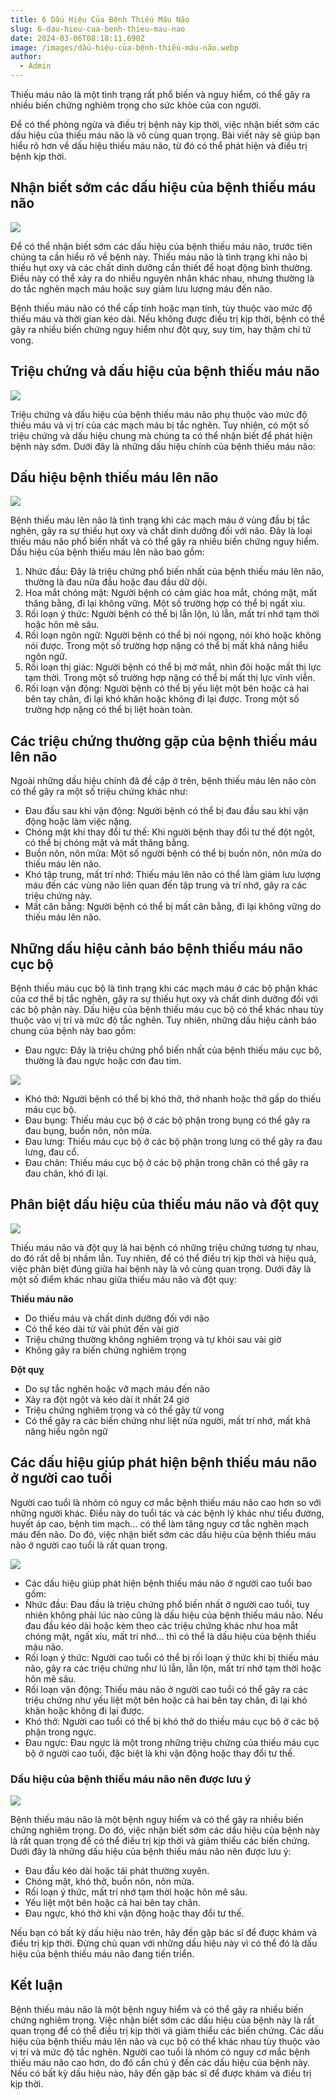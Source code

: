 ```yaml
---
title: 6 Dấu Hiệu Của Bệnh Thiếu Máu Não
slug: 6-dau-hieu-cua-benh-thieu-mau-nao
date: 2024-03-06T08:18:11.690Z
image: /images/dấu-hiệu-của-bệnh-thiếu-máu-não.webp
author:
  - Admin
---
```

Thiếu máu não là một tình trạng rất phổ biến và nguy hiểm, có thể gây ra nhiều biến chứng nghiêm trọng cho sức khỏe của con người. 

Để có thể phòng ngừa và điều trị bệnh này kịp thời, việc nhận biết sớm các dấu hiệu của thiếu máu não là vô cùng quan trọng. Bài viết này sẽ giúp bạn hiểu rõ hơn về dấu hiệu thiếu máu não, từ đó có thể phát hiện và điều trị bệnh kịp thời.

## Nhận biết sớm các dấu hiệu của bệnh thiếu máu não

![](/images/dấu-hiệu-của-bệnh-thiếu-máu-não.webp)

Để có thể nhận biết sớm các dấu hiệu của bệnh thiếu máu não, trước tiên chúng ta cần hiểu rõ về bệnh này. Thiếu máu não là tình trạng khi não bị thiếu hụt oxy và các chất dinh dưỡng cần thiết để hoạt động bình thường. Điều này có thể xảy ra do nhiều nguyên nhân khác nhau, nhưng thường là do tắc nghẽn mạch máu hoặc suy giảm lưu lượng máu đến não.

Bệnh thiếu máu não có thể cấp tính hoặc mạn tính, tùy thuộc vào mức độ thiếu máu và thời gian kéo dài. Nếu không được điều trị kịp thời, bệnh có thể gây ra nhiều biến chứng nguy hiểm như đột quỵ, suy tim, hay thậm chí tử vong.

## Triệu chứng và dấu hiệu của bệnh thiếu máu não

![](/images/dấu-hiệu-của-bệnh-thiếu-máu-não-2-.webp)

Triệu chứng và dấu hiệu của bệnh thiếu máu não phụ thuộc vào mức độ thiếu máu và vị trí của các mạch máu bị tắc nghẽn. Tuy nhiên, có một số triệu chứng và dấu hiệu chung mà chúng ta có thể nhận biết để phát hiện bệnh này sớm. Dưới đây là những dấu hiệu chính của bệnh thiếu máu não:

## Dấu hiệu bệnh thiếu máu lên não

![](/images/dấu-hiệu-của-bệnh-thiếu-máu-não-3-.webp)

Bệnh thiếu máu lên não là tình trạng khi các mạch máu ở vùng đầu bị tắc nghẽn, gây ra sự thiếu hụt oxy và chất dinh dưỡng đối với não. Đây là loại thiếu máu não phổ biến nhất và có thể gây ra nhiều biến chứng nguy hiểm. Dấu hiệu của bệnh thiếu máu lên não bao gồm:

1. Nhức đầu: Đây là triệu chứng phổ biến nhất của bệnh thiếu máu lên não, thường là đau nửa đầu hoặc đau đầu dữ dội.
2. Hoa mắt chóng mặt: Người bệnh có cảm giác hoa mắt, chóng mặt, mất thăng bằng, đi lại không vững. Một số trường hợp có thể bị ngất xỉu.
3. Rối loạn ý thức: Người bệnh có thể bị lẫn lộn, lú lẫn, mất trí nhớ tạm thời hoặc hôn mê sâu.
4. Rối loạn ngôn ngữ: Người bệnh có thể bị nói ngọng, nói khó hoặc không nói được. Trong một số trường hợp nặng có thể bị mất khả năng hiểu ngôn ngữ.
5. Rối loạn thị giác: Người bệnh có thể bị mờ mắt, nhìn đôi hoặc mất thị lực tạm thời. Trong một số trường hợp nặng có thể bị mất thị lực vĩnh viễn.
6. Rối loạn vận động: Người bệnh có thể bị yếu liệt một bên hoặc cả hai bên tay chân, đi lại khó khăn hoặc không đi lại được. Trong một số trường hợp nặng có thể bị liệt hoàn toàn.

## Các triệu chứng thường gặp của bệnh thiếu máu lên não

Ngoài những dấu hiệu chính đã đề cập ở trên, bệnh thiếu máu lên não còn có thể gây ra một số triệu chứng khác như:

* Đau đầu sau khi vận động: Người bệnh có thể bị đau đầu sau khi vận động hoặc làm việc nặng.
* Chóng mặt khi thay đổi tư thế: Khi người bệnh thay đổi tư thế đột ngột, có thể bị chóng mặt và mất thăng bằng.
* Buồn nôn, nôn mửa: Một số người bệnh có thể bị buồn nôn, nôn mửa do thiếu máu lên não.
* Khó tập trung, mất trí nhớ: Thiếu máu lên não có thể làm giảm lưu lượng máu đến các vùng não liên quan đến tập trung và trí nhớ, gây ra các triệu chứng này.
* Mất cân bằng: Người bệnh có thể bị mất cân bằng, đi lại không vững do thiếu máu lên não.

## Những dấu hiệu cảnh báo bệnh thiếu máu não cục bộ

Bệnh thiếu máu cục bộ là tình trạng khi các mạch máu ở các bộ phận khác của cơ thể bị tắc nghẽn, gây ra sự thiếu hụt oxy và chất dinh dưỡng đối với các bộ phận này. Dấu hiệu của bệnh thiếu máu cục bộ có thể khác nhau tùy thuộc vào vị trí và mức độ tắc nghẽn. Tuy nhiên, những dấu hiệu cảnh báo chung của bệnh này bao gồm:

* Đau ngực: Đây là triệu chứng phổ biến nhất của bệnh thiếu máu cục bộ, thường là đau ngực hoặc cơn đau tim.

![](/images/dấu-hiệu-của-bệnh-thiếu-máu-não-4-.webp)

* Khó thở: Người bệnh có thể bị khó thở, thở nhanh hoặc thở gấp do thiếu máu cục bộ.
* Đau bụng: Thiếu máu cục bộ ở các bộ phận trong bụng có thể gây ra đau bụng, buồn nôn, nôn mửa.
* Đau lưng: Thiếu máu cục bộ ở các bộ phận trong lưng có thể gây ra đau lưng, đau cổ.
* Đau chân: Thiếu máu cục bộ ở các bộ phận trong chân có thể gây ra đau chân, khó đi lại.

## Phân biệt dấu hiệu của thiếu máu não và đột quỵ

![](/images/dấu-hiệu-của-bệnh-thiếu-máu-não-5-.webp)

Thiếu máu não và đột quỵ là hai bệnh có những triệu chứng tương tự nhau, do đó rất dễ bị nhầm lẫn. Tuy nhiên, để có thể điều trị kịp thời và hiệu quả, việc phân biệt đúng giữa hai bệnh này là vô cùng quan trọng. Dưới đây là một số điểm khác nhau giữa thiếu máu não và đột quỵ:

**Thiếu máu não**

* Do thiếu máu và chất dinh dưỡng đối với não
* Có thể kéo dài từ vài phút đến vài giờ
* Triệu chứng thường không nghiêm trọng và tự khỏi sau vài giờ
* Không gây ra biến chứng nghiêm trọng

**Đột quỵ**

* Do sự tắc nghẽn hoặc vỡ mạch máu đến não
* Xảy ra đột ngột và kéo dài ít nhất 24 giờ
* Triệu chứng nghiêm trọng và có thể gây tử vong
* Có thể gây ra các biến chứng như liệt nửa người, mất trí nhớ, mất khả năng hiểu ngôn ngữ

## Các dấu hiệu giúp phát hiện bệnh thiếu máu não ở người cao tuổi

Người cao tuổi là nhóm có nguy cơ mắc bệnh thiếu máu não cao hơn so với những người khác. Điều này do tuổi tác và các bệnh lý khác như tiểu đường, huyết áp cao, bệnh tim mạch... có thể làm tăng nguy cơ tắc nghẽn mạch máu đến não. Do đó, việc nhận biết sớm các dấu hiệu của bệnh thiếu máu não ở người cao tuổi là rất quan trọng.

![](/images/dấu-hiệu-của-bệnh-thiếu-máu-não-6-.webp)

* Các dấu hiệu giúp phát hiện bệnh thiếu máu não ở người cao tuổi bao gồm:
* Nhức đầu: Đau đầu là triệu chứng phổ biến nhất ở người cao tuổi, tuy nhiên không phải lúc nào cũng là dấu hiệu của bệnh thiếu máu não. Nếu đau đầu kéo dài hoặc kèm theo các triệu chứng khác như hoa mắt chóng mặt, ngất xỉu, mất trí nhớ... thì có thể là dấu hiệu của bệnh thiếu máu não.
* Rối loạn ý thức: Người cao tuổi có thể bị rối loạn ý thức khi bị thiếu máu não, gây ra các triệu chứng như lú lẫn, lẫn lộn, mất trí nhớ tạm thời hoặc hôn mê sâu.
* Rối loạn vận động: Thiếu máu não ở người cao tuổi có thể gây ra các triệu chứng như yếu liệt một bên hoặc cả hai bên tay chân, đi lại khó khăn hoặc không đi lại được.
* Khó thở: Người cao tuổi có thể bị khó thở do thiếu máu cục bộ ở các bộ phận trong ngực.
* Đau ngực: Đau ngực là một trong những triệu chứng của thiếu máu cục bộ ở người cao tuổi, đặc biệt là khi vận động hoặc thay đổi tư thế.

### Dấu hiệu của bệnh thiếu máu não nên được lưu ý

![](/images/dấu-hiệu-của-bệnh-thiếu-máu-não-7-.webp)

Bệnh thiếu máu não là một bệnh nguy hiểm và có thể gây ra nhiều biến chứng nghiêm trọng. Do đó, việc nhận biết sớm các dấu hiệu của bệnh này là rất quan trọng để có thể điều trị kịp thời và giảm thiểu các biến chứng. Dưới đây là những dấu hiệu của bệnh thiếu máu não nên được lưu ý:

* Đau đầu kéo dài hoặc tái phát thường xuyên.
* Chóng mặt, khó thở, buồn nôn, nôn mửa.
* Rối loạn ý thức, mất trí nhớ tạm thời hoặc hôn mê sâu.
* Yếu liệt một bên hoặc cả hai bên tay chân.
* Đau ngực, khó thở khi vận động hoặc thay đổi tư thế.

Nếu bạn có bất kỳ dấu hiệu nào trên, hãy đến gặp bác sĩ để được khám và điều trị kịp thời. Đừng chủ quan với những dấu hiệu này vì có thể đó là dấu hiệu của bệnh thiếu máu não đang tiến triển.

## **Kết luận**

Bệnh thiếu máu não là một bệnh nguy hiểm và có thể gây ra nhiều biến chứng nghiêm trọng. Việc nhận biết sớm các dấu hiệu của bệnh này là rất quan trọng để có thể điều trị kịp thời và giảm thiểu các biến chứng. Các dấu hiệu của bệnh thiếu máu lên não và cục bộ có thể khác nhau tùy thuộc vào vị trí và mức độ tắc nghẽn. Người cao tuổi là nhóm có nguy cơ mắc bệnh thiếu máu não cao hơn, do đó cần chú ý đến các dấu hiệu của bệnh này. Nếu có bất kỳ dấu hiệu nào, hãy đến gặp bác sĩ để được khám và điều trị kịp thời.
